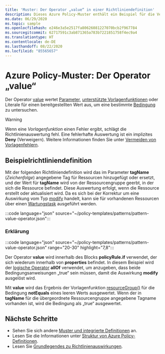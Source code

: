 ```yaml
---
title: 'Muster: Der Operator „value“ in einer Richtliniendefinition'
description: Dieses Azure Policy-Muster enthält ein Beispiel für die Verwendung des Operators „value“ in einer Richtliniendefinition.
ms.date: 06/29/2020
ms.topic: sample
ms.openlocfilehash: e246e3a5e2517fa80626081227070bcb2f967784
ms.sourcegitcommit: 62717591c3ab871365a783b7221851758f4ec9a4
ms.translationtype: HT
ms.contentlocale: de-DE
ms.lasthandoff: 08/22/2020
ms.locfileid: "85565657"
---
```

# <a name="azure-policy-pattern-the-value-operator"></a>Azure Policy-Muster: Der Operator „value“

Der Operator [value](../concepts/definition-structure.md#value) wertet [Parameter](../concepts/definition-structure.md#parameters), [unterstützte Vorlagenfunktionen](../concepts/definition-structure.md#policy-functions) oder Literale für einen bereitgestellten Wert aus, um eine bestimmte [Bedingung](../concepts/definition-structure.md#conditions) zu untersuchen.

> [!WARNING]
> Wenn eine _Vorlagenfunktion_ einen Fehler ergibt, schlägt die Richtlinienauswertung fehl. Eine fehlerhafte Auswertung ist ein implizites **Deny** (Verweigern). Weitere Informationen finden Sie unter [Vermeiden von Vorlagenfehlern](../concepts/definition-structure.md#avoiding-template-failures).

## <a name="sample-policy-definition"></a>Beispielrichtliniendefinition

Mit der folgenden Richtliniendefinition wird das im Parameter **tagName** (_Zeichenfolge_) angegebene Tag für Ressourcen hinzugefügt oder ersetzt, und der Wert für **tagName** wird von der Ressourcengruppe geerbt, in der sich die Ressource befindet. Diese Auswertung erfolgt, wenn die Ressource erstellt oder aktualisiert wird. Da es sich bei der Korrektur um eine Auswirkung vom Typ [modify](../concepts/effects.md#modify) handelt, kann sie für vorhandenen Ressourcen über einen [Wartungstask](../how-to/remediate-resources.md) ausgeführt werden.

:::code language="json" source="~/policy-templates/patterns/pattern-value-operator.json":::

### <a name="explanation"></a>Erklärung

:::code language="json" source="~/policy-templates/patterns/pattern-value-operator.json" range="20-30" highlight="7,8":::

Der Operator **value** wird innerhalb des Blocks **policyRule.if** verwendet, der sich wiederum innerhalb von **properties** befindet. In diesem Beispiel wird der [logische Operator](../concepts/definition-structure.md#logical-operators) **allOf** verwendet, um anzugeben, dass beide Bedingungsanweisungen „true“ sein müssen, damit die Auswirkung **modify** ausgelöst wird.

Mit **value** wird das Ergebnis der Vorlagenfunktion [resourceGroup()](../../../azure-resource-manager/templates/template-functions-resource.md#resourcegroup) für die Bedingung **notEquals** eines leeren Werts ausgewertet. Wenn der in **tagName** für die übergeordnete Ressourcengruppe angegebene Tagname vorhanden ist, wird die Bedingung als „true“ ausgewertet.

## <a name="next-steps"></a>Nächste Schritte

- Sehen Sie sich andere [Muster und integrierte Definitionen](./index.md) an.
- Lesen Sie die Informationen unter [Struktur von Azure Policy-Definitionen](../concepts/definition-structure.md).
- Lesen Sie [Grundlegendes zu Richtlinienauswirkungen](../concepts/effects.md).